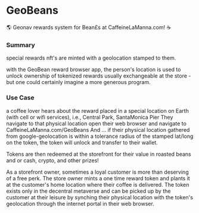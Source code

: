 # GeoBeans
🌎 Geonav rewards system for Bean£s at CaffeineLaManna.com! ☕️


### Summary
special rewards nft's are minted with a geolocation stamped to them.

with the GeoBean reward browser app, the person's location is used to unlock ownership of tokenized rewards
usually exchangeable at the store - but one could certainly imagine a more generous program.

### Use Case

a coffee lover hears about the reward placed in a special location on Earth (with cell or wifi services), i.e., Central Park, SantaMonica Pier
They navigate to that physical location
open their web browser and navigate to CaffeineLaManna.com/GeoBeans
And ...
  if their physical location gathered from google-geolocation
   is within a tolerance radius of the stamped lat/long on the token,
    the token will unlock and transfer to their wallet.

Tokens are then redeemed at the storefront for their value in roasted beans
and or cash, crypto, and other prizes!


As a storefront owner, sometimes a loyal customer is more than deserving of a free perk. The store owner mints a one time reward token and plants it at the customer's home location where their coffee is delivered. The token exists only in the decentral metaverse and can be picked up by the customer at their leisure by synching their physical location with the token's geolocation through the internet portal in their web browser.
